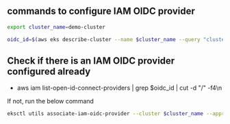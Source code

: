 commands to configure IAM OIDC provider
---
```bash
export cluster_name=demo-cluster
```
```bash
oidc_id=$(aws eks describe-cluster --name $cluster_name --query "cluster.identity.oidc.issuer" --output text | cut -d '/' -f 5)
```

Check if there is an IAM OIDC provider configured already
---
* aws iam list-open-id-connect-providers | grep $oidc_id | cut -d "/" -f4\n

If not, run the below command
```bash
eksctl utils associate-iam-oidc-provider --cluster $cluster_name --approve
```
